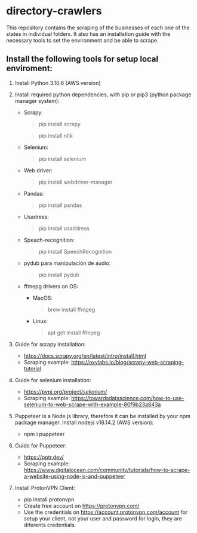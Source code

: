 # directory-crawlers
This repository contains the scraping of the businesses of each one of the states in individual folders.
It also has an installation guide with the necessary tools to set the environment and be able to scrape.

## Install the following tools for setup local enviroment:
1. Install Python 3.10.6 (AWS version)
2. Install required python dependencies, with pip or pip3 (python package manager system):

    - Scrapy:
        > pip install scrapy

        > pip install nltk

    - Selenium:
        > pip install selenium

    - Web driver:
        > pip install webdriver-manager
    - Pandas:
        > pip install pandas
    - Usadress:
        > pip install usaddress
    - Speach-recognition:
        > pip install SpeechRecognition
    - pydub para manipulación de audio:
        > pip install pydub

    - ffmepg drivers on OS:
        - MacOS:
            > brew install ffmpeg
        - Linux:
            > apt get install ffmpeg
3. Guide for scrapy installation:
    * https://docs.scrapy.org/en/latest/intro/install.html
    * Scraping example: https://oxylabs.io/blog/scrapy-web-scraping-tutorial
4. Guide for selenium installation:
    * https://pypi.org/project/selenium/
    * Scraping example: https://towardsdatascience.com/how-to-use-selenium-to-web-scrape-with-example-80f9b23a843a
5. Puppeteer is a Node.js library, therefore it can be installed by your npm package manager. Install nodejs v18.14.2 (AWS version):
    * npm i puppeteer
6. Guide for Puppeteer:
    * https://pptr.dev/
    * Scraping example: https://www.digitalocean.com/community/tutorials/how-to-scrape-a-website-using-node-js-and-puppeteer
7. Install ProtonVPN Client:
    * pip install protonvpn
    * Create free account on https://protonvpn.com/
    * Use the credentials on https://account.protonvpn.com/account for setup your client, not your user and password for login, they are diferents credentials.

